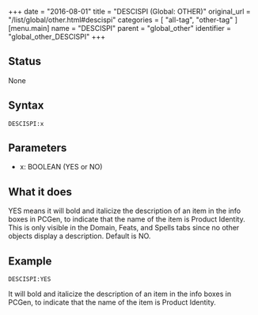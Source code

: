 +++
date = "2016-08-01"
title = "DESCISPI (Global: OTHER)"
original_url = "/list/global/other.html#descispi"
categories = [ "all-tag", "other-tag" ]
[menu.main]
    name = "DESCISPI"
    parent = "global_other"
    identifier = "global_other_DESCISPI"
+++

## Status

None

## Syntax

`DESCISPI:x`

## Parameters

-   x: BOOLEAN (YES or NO)



What it does
------------

YES means it will bold and italicize the description of an item in the
info boxes in PCGen, to indicate that the name of the item is Product
Identity. This is only visible in the Domain, Feats, and Spells tabs
since no other objects display a description. Default is NO.

Example
-------

`DESCISPI:YES`

It will bold and italicize the description of an item in the info boxes
in PCGen, to indicate that the name of the item is Product Identity.

